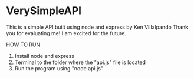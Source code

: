 # VerySimpleAPI
This is a simple API built using node and express by Ken Villalpando
Thank you for evaluating me! I am excited for the future.

HOW TO RUN

1. Install node and express
2. Terminal to the folder where the "api.js" file is located
3. Run the program using "node api.js"

